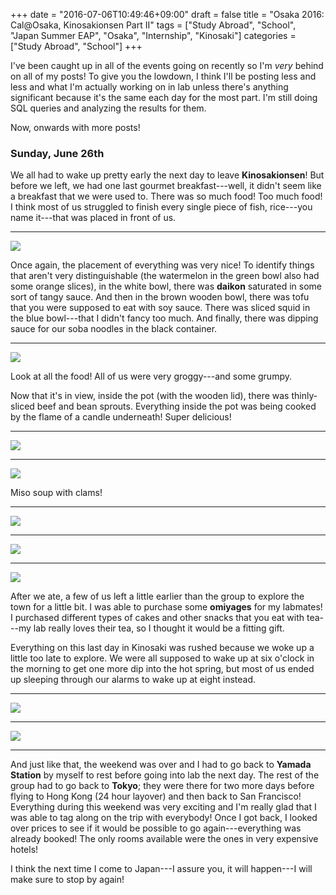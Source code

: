 +++
date = "2016-07-06T10:49:46+09:00"
draft = false
title = "Osaka 2016: Cal@Osaka, Kinosakionsen Part II"
tags = ["Study Abroad", "School", "Japan Summer EAP", "Osaka", "Internship", "Kinosaki"]
categories = ["Study Abroad", "School"]
+++

I've been caught up in all of the events going on recently so I'm *very* behind on all of my posts! To give you the lowdown, I think I'll be posting less and less and what I'm actually working on in lab unless there's anything significant because it's the same each day for the most part. I'm still doing SQL queries and analyzing the results for them. 

Now, onwards with more posts! 

### Sunday, June 26th

We all had to wake up pretty early the next day to leave **Kinosakionsen**! But before we left, we had one last gourmet breakfast---well, it didn't seem like a breakfast that we were used to. There was so much food! Too much food! I think most of us struggled to finish every single piece of fish, rice---you name it---that was placed in front of us. 

---

<img src="/img/japan2016/12_breakfast.JPG" style="max-width: 100%; flexbox;"/>

Once again, the placement of everything was very nice! To identify things that aren't very distinguishable (the watermelon in the green bowl also had some orange slices), in the white bowl, there was **daikon** saturated in some sort of tangy sauce. And then in the brown wooden bowl, there was tofu that you were supposed to eat with soy sauce. There was sliced squid in the blue bowl---that I didn't fancy too much. And finally, there was dipping sauce for our soba noodles in the black container. 

---

<img src="/img/japan2016/12_groupbreakfast.JPG" style="max-width: 100%; flexbox;"/>

Look at all the food! All of us were very groggy---and some grumpy. 

Now that it's in view, inside the pot (with the wooden lid), there was thinly-sliced beef and bean sprouts. Everything inside the pot was being cooked by the flame of a candle underneath! Super delicious!

---

<img src="/img/japan2016/12_breakfast2.JPG" style="max-width: 100%; flexbox;"/>

---

<img src="/img/japan2016/12_clammiso.JPG" style="max-width: 100%; flexbox;"/>

Miso soup with clams!

---

<img src="/img/japan2016/12_eating.JPG" style="max-width: 100%; flexbox;"/>

---

<img src="/img/japan2016/12_soba.JPG" style="max-width: 100%; flexbox;"/>

---

<img src="/img/japan2016/12_exploring.JPG" style="max-width: 100%; flexbox;"/>

After we ate, a few of us left a little earlier than the group to explore the town for a little bit. I was able to purchase some **omiyages** for my labmates! I purchased different types of cakes and other snacks that you eat with tea---my lab really loves their tea, so I thought it would be a fitting gift. 

Everything on this last day in Kinosaki was rushed because we woke up a little too late to explore. We were all supposed to wake up at six o'clock in the morning to get one more dip into the hot spring, but most of us ended up sleeping through our alarms to wake up at eight instead.

---

<img src="/img/japan2016/12_exploring2.JPG" style="max-width: 100%; flexbox;"/>

---

<img src="/img/japan2016/12_trainhome.JPG" style="max-width: 100%; flexbox;"/>

---

And just like that, the weekend was over and I had to go back to **Yamada Station** by myself to rest before going into lab the next day. The rest of the group had to go back to **Tokyo**; they were there for two more days before flying to Hong Kong (24 hour layover) and then back to San Francisco! Everything during this weekend was very exciting and I'm really glad that I was able to tag along on the trip with everybody!  Once I got back, I looked over prices to see if it would be possible to go again---everything was already booked! The only rooms available were the ones in very expensive hotels! 

I think the next time I come to Japan---I assure you, it will happen---I will make sure to stop by again! 